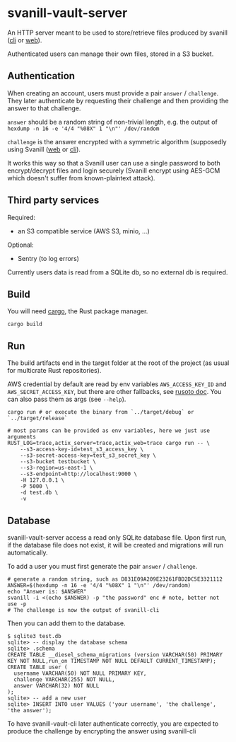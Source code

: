 # svanill-vault-server

An HTTP server meant to be used to store/retrieve files produced by svanill ([cli](https://github.com/svanill/svanill-cli) or [web](https://github.com/svanill/svanill)).

Authenticated users can manage their own files, stored in a S3 bucket.


## Authentication

When creating an account, users must provide a pair `answer` / `challenge`. They later authenticate by requesting their challenge and then providing the answer to that challenge.

`answer` should be a random string of non-trivial length, e.g. the output of `hexdump -n 16 -e '4/4 "%08X" 1 "\n"' /dev/random`

`challenge` is the answer encrypted with a symmetric algorithm (supposedly using Svanill ([web](https://github.com/svanill/svanill) or [cli](https://github.com/svanill/svanill-cli)).

It works this way so that a Svanill user can use a single password to both encrypt/decrypt files and login securely (Svanill encrypt using AES-GCM which doesn't suffer from known-plaintext attack).


## Third party services

Required:
- an S3 compatible service (AWS S3, minio, ...)

Optional:
- Sentry (to log errors)

Currently users data is read from a SQLite db, so no external db is required.

## Build

You will need [cargo](https://doc.rust-lang.org/cargo/getting-started/installation.html), the Rust package manager.

```
cargo build
```

## Run

The build artifacts end in the target folder at the root of the project (as usual for multicrate Rust repositories).

AWS credential by default are read by env variables `AWS_ACCESS_KEY_ID` and `AWS_SECRET_ACCESS_KEY`, but there are other fallbacks, see [rusoto doc](https://github.com/rusoto/rusoto/blob/master/AWS-CREDENTIALS.md).
You can also pass them as args (see `--help`).

```
cargo run # or execute the binary from `../target/debug` or `../target/release`
```

```
# most params can be provided as env variables, here we just use arguments
RUST_LOG=trace,actix_server=trace,actix_web=trace cargo run -- \
    --s3-access-key-id=test_s3_access_key \
    --s3-secret-access-key=test_s3_secret_key \
    --s3-bucket testbucket \
    --s3-region=us-east-1 \
    --s3-endpoint=http://localhost:9000 \
    -H 127.0.0.1 \
    -P 5000 \
    -d test.db \
    -v
```

## Database

svanill-vault-server access a read only SQLite database file.
Upon first run, if the database file does not exist, it will be created and migrations will run automatically.

To add a user you must first generate the pair `answer` / `challenge`.

```
# generate a random string, such as D831E09A209E23261FBD2DC5E3321112
ANSWER=$(hexdump -n 16 -e '4/4 "%08X" 1 "\n"' /dev/random)
echo "Answer is: $ANSWER"
svanill -i <(echo $ANSWER) -p "the password" enc # note, better not use -p
# The challenge is now the output of svanill-cli
```

Then you can add them to the database.

```
$ sqlite3 test.db
sqlite> -- display the database schema
sqlite> .schema
CREATE TABLE __diesel_schema_migrations (version VARCHAR(50) PRIMARY KEY NOT NULL,run_on TIMESTAMP NOT NULL DEFAULT CURRENT_TIMESTAMP);
CREATE TABLE user (
  username VARCHAR(50) NOT NULL PRIMARY KEY,
  challenge VARCHAR(255) NOT NULL,
  answer VARCHAR(32) NOT NULL
);
sqlite> -- add a new user
sqlite> INSERT INTO user VALUES ('your username', 'the challenge', 'the answer');
```

To have svanill-vault-cli later authenticate correctly, you are expected to produce the challenge by encrypting the answer using svanill-cli


